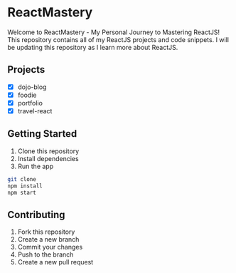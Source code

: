 # ReactMastery

Welcome to ReactMastery - My Personal Journey to Mastering ReactJS! This repository contains all of my ReactJS projects and code snippets. I will be updating this repository as I learn more about ReactJS.

## Projects

- [x] dojo-blog
- [x] foodie
- [x] portfolio
- [x] travel-react

## Getting Started

1. Clone this repository
2. Install dependencies
3. Run the app

``` sh
git clone
npm install
npm start
```

## Contributing

1. Fork this repository
2. Create a new branch
3. Commit your changes
4. Push to the branch
5. Create a new pull request
